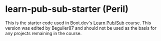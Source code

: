 # learn-pub-sub-starter (Peril)

This is the starter code used in Boot.dev's [Learn Pub/Sub](https://learn.boot.dev/learn-pub-sub) course.
This version was edited by Beguiler87 and should not be used as the basis for any projects remaining in the course.